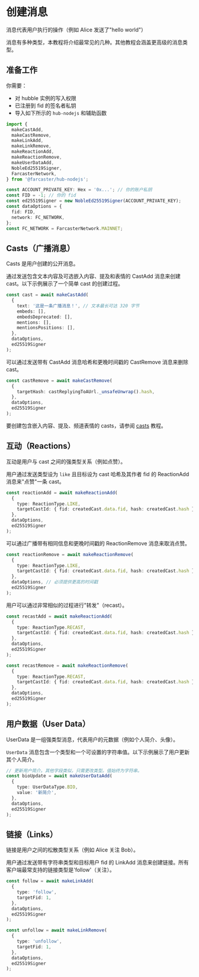 # 创建消息

消息代表用户执行的操作（例如 Alice 发送了"hello world"）

消息有多种类型，本教程将介绍最常见的几种。其他教程会涵盖更高级的消息类型。

## 准备工作

你需要：

- 对 hubble 实例的写入权限
- 已注册到 fid 的签名者私钥
- 导入如下所示的 `hub-nodejs` 和辅助函数

```ts
import {
  makeCastAdd,
  makeCastRemove,
  makeLinkAdd,
  makeLinkRemove,
  makeReactionAdd,
  makeReactionRemove,
  makeUserDataAdd,
  NobleEd25519Signer,
  FarcasterNetwork,
} from '@farcaster/hub-nodejs';

const ACCOUNT_PRIVATE_KEY: Hex = '0x...'; // 你的账户私钥
const FID = -1; // 你的 fid
const ed25519Signer = new NobleEd25519Signer(ACCOUNT_PRIVATE_KEY);
const dataOptions = {
  fid: FID,
  network: FC_NETWORK,
};
const FC_NETWORK = FarcasterNetwork.MAINNET;
```

## Casts（广播消息）

Casts 是用户创建的公开消息。

通过发送包含文本内容及可选嵌入内容、提及和表情的 CastAdd 消息来创建 cast。以下示例展示了一个简单 cast 的创建过程。

```typescript
const cast = await makeCastAdd(
  {
    text: '这是一条广播消息！', // 文本最长可达 320 字节
    embeds: [],
    embedsDeprecated: [],
    mentions: [],
    mentionsPositions: [],
  },
  dataOptions,
  ed25519Signer
);
```

可以通过发送带有 CastAdd 消息哈希和更晚时间戳的 CastRemove 消息来删除 cast。

```typescript
const castRemove = await makeCastRemove(
  {
    targetHash: castReplyingToAUrl._unsafeUnwrap().hash,
  },
  dataOptions,
  ed25519Signer
);
```

要创建包含嵌入内容、提及、频道表情的 casts，请参阅 [casts](../writing/casts.md) 教程。

## 互动（Reactions）

互动是用户与 cast 之间的强类型关系（例如点赞）。

用户通过发送类型设为 `like` 且目标设为 cast 哈希及其作者 fid 的 ReactionAdd 消息来"点赞"一条 cast。

```typescript
const reactionAdd = await makeReactionAdd(
  {
    type: ReactionType.LIKE,
    targetCastId: { fid: createdCast.data.fid, hash: createdCast.hash },
  },
  dataOptions,
  ed25519Signer
);
```

可以通过广播带有相同信息和更晚时间戳的 ReactionRemove 消息来取消点赞。

```typescript
const reactionRemove = await makeReactionRemove(
  {
    type: ReactionType.LIKE,
    targetCastId: { fid: createdCast.data.fid, hash: createdCast.hash },
  },
  dataOptions, // 必须提供更高的时间戳
  ed25519Signer
);
```

用户可以通过非常相似的过程进行"转发"（recast）。

```typescript
const recastAdd = await makeReactionAdd(
  {
    type: ReactionType.RECAST,
    targetCastId: { fid: createdCast.data.fid, hash: createdCast.hash },
  },
  dataOptions,
  ed25519Signer
);

const recastRemove = await makeReactionRemove(
  {
    type: ReactionType.RECAST,
    targetCastId: { fid: createdCast.data.fid, hash: createdCast.hash },
  },
  dataOptions,
  ed25519Signer
);
```

## 用户数据（User Data）

UserData 是一组强类型消息，代表用户的元数据（例如个人简介、头像）。

`UserData` 消息包含一个类型和一个可设置的字符串值。以下示例展示了用户更新其个人简介。

```typescript
// 更新用户简介。其他字段类似，只需更改类型。值始终为字符串。
const bioUpdate = await makeUserDataAdd(
  {
    type: UserDataType.BIO,
    value: '新简介',
  },
  dataOptions,
  ed25519Signer
);
```

## 链接（Links）

链接是用户之间的松散类型关系（例如 Alice 关注 Bob）。

用户通过发送带有字符串类型和目标用户 fid 的 LinkAdd 消息来创建链接。所有客户端最常支持的链接类型是'follow'（关注）。

```typescript
const follow = await makeLinkAdd(
  {
    type: 'follow',
    targetFid: 1,
  },
  dataOptions,
  ed25519Signer
);

const unfollow = await makeLinkRemove(
  {
    type: 'unfollow',
    targetFid: 1,
  },
  dataOptions,
  ed25519Signer
);
```
